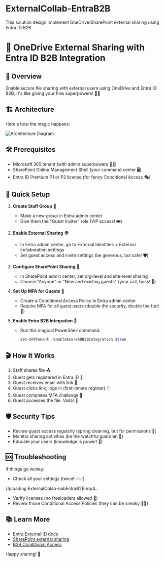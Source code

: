 # ExternalCollab-EntraB2B
This solution design implement OneDrive/SharePoint external sharing using Entra ID B2B
# 🌟 OneDrive External Sharing with Entra ID B2B Integration

## 🎯 Overview

Enable secure file sharing with external users using OneDrive and Entra ID B2B. It's like giving your files superpowers! 🦸‍♂️

## 🏗️ Architecture

Here's how the magic happens:

![Architecture Diagram](architecture-diagram.svg)

## 🛠️ Prerequisites

- Microsoft 365 tenant (with admin superpowers 🦸‍♀️)
- SharePoint Online Management Shell (your command center 🖥️)
- Entra ID Premium P1 or P2 license (for fancy Conditional Access 🎭)

## 🚀 Quick Setup

1. **Create Staff Group** 👥
   - Make a new group in Entra admin center
   - Give them the "Guest Inviter" role (VIP access! 🎟️)

2. **Enable External Sharing** 🌍
   - In Entra admin center, go to External Identities > External collaboration settings
   - Set guest access and invite settings (be generous, but safe! 🛡️)

3. **Configure SharePoint Sharing** 📂
   - In SharePoint admin center, set org-level and site-level sharing
   - Choose "Anyone" or "New and existing guests" (your call, boss! 🧐)

4. **Set Up MFA for Guests** 🔐
   - Create a Conditional Access Policy in Entra admin center
   - Require MFA for all guest users (double the security, double the fun! 🎉)

5. **Enable Entra B2B Integration** 🤝
   - Run this magical PowerShell command:
     ```powershell
     Set-SPOTenant -EnableAzureADB2BIntegration $true
     ```

## 🎬 How It Works

1. Staff shares file 📤
2. Guest gets registered in Entra ID 📝
3. Guest receives email with link 📧
4. Guest clicks link, logs in (first-timers register) 🖱️
5. Guest completes MFA challenge 🔑
6. Guest accesses the file. Voila! 🎉

## 🛡️ Security Tips

- Review guest access regularly (spring cleaning, but for permissions 🧹)
- Monitor sharing activities (be the watchful guardian 👀)
- Educate your users (knowledge is power! 💪)

## 🆘 Troubleshooting

If things go wonky:
- Check all your settings (twice! ✅✅)

Uploading ExternalColab-nabEntraB2B.mp4…


- Verify licenses (no freeloaders allowed 🚫)
- Review those Conditional Access Policies (they can be sneaky 🕵️‍♂️)

## 📚 Learn More

- [Entra External ID docs](https://learn.microsoft.com/en-us/azure/active-directory/external-identities/)
- [SharePoint external sharing](https://learn.microsoft.com/en-us/sharepoint/external-sharing-overview)
- [B2B Conditional Access](https://learn.microsoft.com/en-us/azure/active-directory/external-identities/conditional-access)

Happy sharing! 🎊

